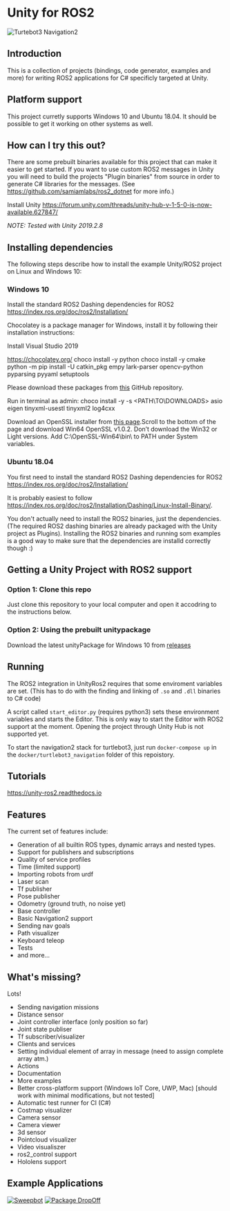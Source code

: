Unity for ROS2
==============

![Turtebot3 Navigation2](https://i.gyazo.com/98d3d43aae3877593ecaefe4e5ba9a44.gif)

Introduction
------------

This is a collection of projects (bindings, code generator, examples and more) for writing ROS2
applications for C# specificly targeted at Unity.

Platform support
----------------
This project curretly supports Windows 10 and Ubuntu 18.04. It should be possible to get it working on other systems as well.

How can I try this out?
-----------------------
There are some prebuilt binaries available for this project that can make it easier to get started. If you want to use custom ROS2 messages in Unity you will need to build the projects "Plugin binaries" from source in order to generate C# libraries for the messages. (See https://github.com/samiamlabs/ros2_dotnet for more info.)

Install Unity
https://forum.unity.com/threads/unity-hub-v-1-5-0-is-now-available.627847/

*NOTE: Tested with Unity 2019.2.8*

Installing dependencies
-----------------------

The following steps describe how to install the example Unity/ROS2 project on Linux and Windows 10:

### Windows 10

Install the standard ROS2 Dashing dependencies for ROS2 https://index.ros.org/doc/ros2/Installation/

Chocolatey is a package manager for Windows, install it by following their installation instructions:

Install Visual Studio 2019

https://chocolatey.org/
choco install -y python
choco install -y cmake
python -m pip install -U catkin_pkg empy lark-parser opencv-python pyparsing pyyaml setuptools

Please download these packages from [this](https://github.com/ros2/choco-packages/releases/latest) GitHub repository.

Run in terminal as admin:
choco install -y -s <PATH\TO\DOWNLOADS\> asio eigen tinyxml-usestl tinyxml2 log4cxx

Download an OpenSSL installer from [this page](https://slproweb.com/products/Win32OpenSSL.html).Scroll to the bottom of the page and download Win64 OpenSSL v1.0.2. Don’t download the Win32 or Light versions.
Add C:\OpenSSL-Win64\bin\ to PATH under System variables.

### Ubuntu 18.04

You first need to install the standard ROS2 Dashing dependencies for ROS2 https://index.ros.org/doc/ros2/Installation/

It is probably easiest to follow https://index.ros.org/doc/ros2/Installation/Dashing/Linux-Install-Binary/.

You don't actually need to install the ROS2 binaries, just the dependencies. (The required ROS2 dashing binaries are already packaged with the Unity project as Plugins). Installing the ROS2 binaries and running som examples is a good way to make sure that the dependencies are installd correctly though :)

Getting a Unity Project with ROS2 support
-----------------------------------------

### Option 1: Clone this repo
Just clone this repository to your local computer and open it accodring to the instructions below.

### Option 2: Using the prebuilt unitypackage
Download the latest unityPackage for Windows 10 from [releases](https://github.com/DynoRobotics/unity_ros2/releases)

Running
-------
The ROS2 integration in UnityRos2 requires that some enviroment variables are set. (This has to do with the finding and linking of `.so` and `.dll` binaries to C# code)

A script called `start_editor.py` (requires python3) sets these environment variables and starts the Editor. This is only way to start the Editor with ROS2 support at the moment. Opening the project through Unity Hub is not supported yet.

To start the navigation2 stack for turtlebot3, just run `docker-compose up` in the `docker/turtlebot3_navigation` folder of this repoistory.

Tutorials
---------
https://unity-ros2.readthedocs.io

Features
--------

The current set of features include:
- Generation of all builtin ROS types, dynamic arrays and nested types.
- Support for publishers and subscriptions
- Quality of service profiles
- Time (limited support)
- Importing robots from urdf
- Laser scan
- Tf publisher
- Pose publisher
- Odometry (ground truth, no noise yet)
- Base controller
- Basic Navigation2 support
- Sending nav goals
- Path visualizer
- Keyboard teleop
- Tests
- and more...


What's missing?
---------------

Lots!
- Sending navigation missions
- Distance sensor
- Joint controller interface (only position so far)
- Joint state publiser
- Tf subscriber/visualizer
- Clients and services
- Setting individual element of array in message (need to assign complete array atm.)
- Actions
- Documentation
- More examples
- Better cross-platform support (Windows IoT Core, UWP, Mac) [should work with minimal modifications, but not tested]
- Automatic test runner for CI (C#)
- Costmap visualizer
- Camera sensor
- Camera viewer
- 3d sensor
- Pointcloud visualizer
- Video visualiszer
- ros2_control support
- Hololens support

Example Applications
--------------------
[![Sweepbot](https://img.youtube.com/vi/eMKbbEQhBTg/0.jpg)](https://www.youtube.com/watch?v=nggGs9ZIdlk)
[![Package DropOff](https://img.youtube.com/vi/2is7kwPeydA/0.jpg)](https://www.youtube.com/watch?v=lptKRANOfCY)
